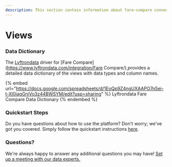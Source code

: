```yaml
---
description: This section contain information about fare-compare connector views information
---
```


# Views

### Data Dictionary

The [Lyftrondata](https://www.lyftrondata.com/) driver for [Fare Compare](https://www.lyftrondata.com/integration/Fare Compare/)[ ](https://www.lyftrondata.com/integration/fare-compare/)provides a detailed data dictionary of the views with data types and column names.

{% embed url="https://docs.google.com/spreadsheets/d/1EoQp9Z4ngUXAAPO7n5ei-t-Xl0iagGniVo3z44BWSYM/edit?usp=sharing" %}
Lyftrondata Fare Compare Data Dictionary
{% endembed %}

### Quickstart Steps

Do you have questions about how to use the platform? Don't worry; we've got you covered. Simply follow the quickstart instructions [here](../../../../quickstart-steps.md).

### Questions? <a href="#questions" id="questions"></a>

We're always happy to answer any additional questions you may have! [Set up a meeting with our data experts.](https://www.lyftrondata.com/book-a-meeting/)


